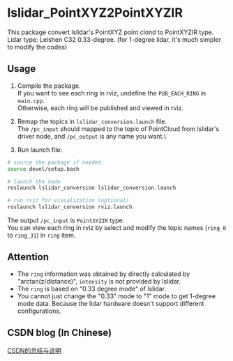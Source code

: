 # lslidar_PointXYZ2PointXYZIR
This package convert lslidar's PointXYZ point clond to PointXYZIR type.  
Lidar type: Leishen C32 0.33-degree. (for 1-degree lidar, it's much simpler to modify the codes)  

## Usage
1. Compile the package.  
If you want to see each ring in rviz, undefine the `PUB_EACH_RING` in `main.cpp`.  
Otherwise, each ring will be published and viewed in rviz.

2. Remap the topics in `lslidar_conversion.launch` file.  
The `/pc_input` should mapped to the topic of PointCloud from lslidar's driver node, and `/pc_output` is any name you want.\

3. Run launch file:
```bash
# source the package if needed.
source devel/setup.bash

# launch the node
roslaunch lslidar_conversion lslidar_conversion.launch

# run rviz for visualization (optional)
roslaunch lslidar_conversion rviz.launch
```
The output `/pc_input` is `PointXYZIR` type.  
You can view each ring in rviz by select and modify the topic names (`ring_0` to `ring_31`) in `ring` item. 

## Attention
- The `ring` information was obtained by directly calculated by "arctan(z/distance)", `intensity` is not provided by lslidar.
- The `ring` is based on "0.33 degree mode" of lslidar. 
- You cannot just change the "0.33" mode to "1" mode to get 1-degree mode data. Because the lidar hardware doesn't support different configurations.

## CSDN blog (In Chinese)
[CSDN的总结与说明](https://blog.csdn.net/tfb760/article/details/129108936)
